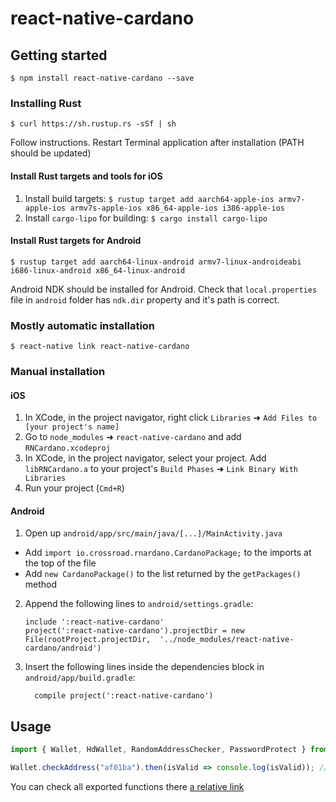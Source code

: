 
# react-native-cardano

## Getting started

`$ npm install react-native-cardano --save`

### Installing Rust

`$ curl https://sh.rustup.rs -sSf | sh`

Follow instructions. Restart Terminal application after installation (PATH should be updated)

#### Install Rust targets and tools for iOS

1. Install build targets: `$ rustup target add aarch64-apple-ios armv7-apple-ios armv7s-apple-ios x86_64-apple-ios i386-apple-ios`
2. Install `cargo-lipo` for building: `$ cargo install cargo-lipo`

#### Install Rust targets for Android

`$ rustup target add aarch64-linux-android armv7-linux-androideabi i686-linux-android x86_64-linux-android`

Android NDK should be installed for Android. Check that `local.properties` file in `android` folder has `ndk.dir` property and it's path is correct.

### Mostly automatic installation

`$ react-native link react-native-cardano`

### Manual installation

#### iOS

1. In XCode, in the project navigator, right click `Libraries` ➜ `Add Files to [your project's name]`
2. Go to `node_modules` ➜ `react-native-cardano` and add `RNCardano.xcodeproj`
3. In XCode, in the project navigator, select your project. Add `libRNCardano.a` to your project's `Build Phases` ➜ `Link Binary With Libraries`
4. Run your project (`Cmd+R`)

#### Android

1. Open up `android/app/src/main/java/[...]/MainActivity.java`
  - Add `import io.crossroad.rnardano.CardanoPackage;` to the imports at the top of the file
  - Add `new CardanoPackage()` to the list returned by the `getPackages()` method
2. Append the following lines to `android/settings.gradle`:
  	```
  	include ':react-native-cardano'
  	project(':react-native-cardano').projectDir = new File(rootProject.projectDir, 	'../node_modules/react-native-cardano/android')
  	```
3. Insert the following lines inside the dependencies block in `android/app/build.gradle`:
  	```
      compile project(':react-native-cardano')
  	```


## Usage
```javascript
import { Wallet, HdWallet, RandomAddressChecker, PasswordProtect } from 'react-native-cardano';

Wallet.checkAddress("af01ba").then(isValid => console.log(isValid)); // Should print "false"
```

You can check all exported functions there [a relative link](index.d.ts)
